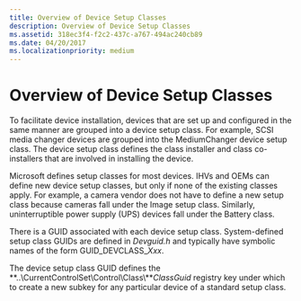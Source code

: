 ```yaml
---
title: Overview of Device Setup Classes
description: Overview of Device Setup Classes
ms.assetid: 318ec3f4-f2c2-437c-a767-494ac240cb89
ms.date: 04/20/2017
ms.localizationpriority: medium
---
```


# Overview of Device Setup Classes


To facilitate device installation, devices that are set up and configured in the same manner are grouped into a device setup class. For example, SCSI media changer devices are grouped into the MediumChanger device setup class. The device setup class defines the class installer and class co-installers that are involved in installing the device.

Microsoft defines setup classes for most devices. IHVs and OEMs can define new device setup classes, but only if none of the existing classes apply. For example, a camera vendor does not have to define a new setup class because cameras fall under the Image setup class. Similarly, uninterruptible power supply (UPS) devices fall under the Battery class.

There is a GUID associated with each device setup class. System-defined setup class GUIDs are defined in *Devguid.h* and typically have symbolic names of the form GUID_DEVCLASS_*Xxx*.

The device setup class GUID defines the **..\\CurrentControlSet\\Control\\Class\\***ClassGuid* registry key under which to create a new subkey for any particular device of a standard setup class.

 

 





